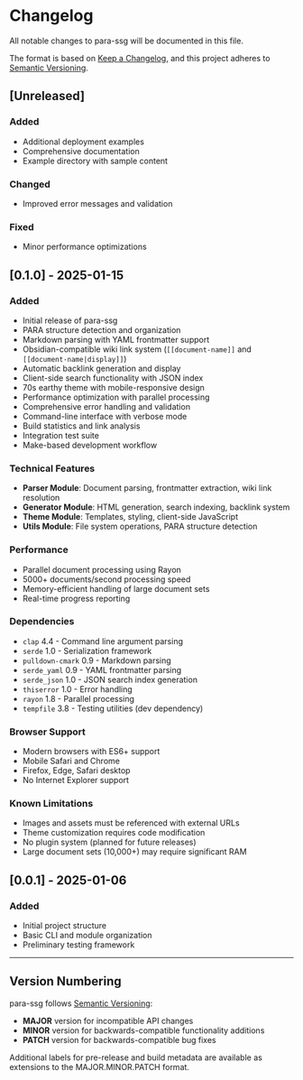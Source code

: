 # Changelog

All notable changes to para-ssg will be documented in this file.

The format is based on [Keep a Changelog](https://keepachangelog.com/en/1.0.0/),
and this project adheres to [Semantic Versioning](https://semver.org/spec/v2.0.0.html).

## [Unreleased]

### Added

- Additional deployment examples
- Comprehensive documentation
- Example directory with sample content

### Changed

- Improved error messages and validation

### Fixed

- Minor performance optimizations

## [0.1.0] - 2025-01-15

### Added

- Initial release of para-ssg
- PARA structure detection and organization
- Markdown parsing with YAML frontmatter support
- Obsidian-compatible wiki link system (`[[document-name]]` and `[[document-name|display]]`)
- Automatic backlink generation and display
- Client-side search functionality with JSON index
- 70s earthy theme with mobile-responsive design
- Performance optimization with parallel processing
- Comprehensive error handling and validation
- Command-line interface with verbose mode
- Build statistics and link analysis
- Integration test suite
- Make-based development workflow

### Technical Features

- **Parser Module**: Document parsing, frontmatter extraction, wiki link resolution
- **Generator Module**: HTML generation, search indexing, backlink system
- **Theme Module**: Templates, styling, client-side JavaScript
- **Utils Module**: File system operations, PARA structure detection

### Performance

- Parallel document processing using Rayon
- 5000+ documents/second processing speed
- Memory-efficient handling of large document sets
- Real-time progress reporting

### Dependencies

- `clap` 4.4 - Command line argument parsing
- `serde` 1.0 - Serialization framework
- `pulldown-cmark` 0.9 - Markdown parsing
- `serde_yaml` 0.9 - YAML frontmatter parsing
- `serde_json` 1.0 - JSON search index generation
- `thiserror` 1.0 - Error handling
- `rayon` 1.8 - Parallel processing
- `tempfile` 3.8 - Testing utilities (dev dependency)

### Browser Support

- Modern browsers with ES6+ support
- Mobile Safari and Chrome
- Firefox, Edge, Safari desktop
- No Internet Explorer support

### Known Limitations

- Images and assets must be referenced with external URLs
- Theme customization requires code modification
- No plugin system (planned for future releases)
- Large document sets (10,000+) may require significant RAM

## [0.0.1] - 2025-01-06

### Added

- Initial project structure
- Basic CLI and module organization
- Preliminary testing framework

---

## Version Numbering

para-ssg follows [Semantic Versioning](https://semver.org/):

- **MAJOR** version for incompatible API changes
- **MINOR** version for backwards-compatible functionality additions
- **PATCH** version for backwards-compatible bug fixes

Additional labels for pre-release and build metadata are available as extensions to the MAJOR.MINOR.PATCH format.
